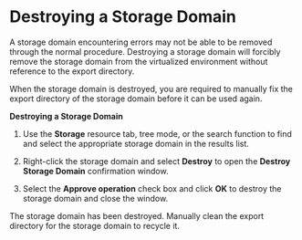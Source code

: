 # Destroying a Storage Domain

A storage domain encountering errors may not be able to be removed through the normal procedure. Destroying a storage domain will forcibly remove the storage domain from the virtualized environment without reference to the export directory.

When the storage domain is destroyed, you are required to manually fix the export directory of the storage domain before it can be used again.

**Destroying a Storage Domain**

1. Use the **Storage** resource tab, tree mode, or the search function to find and select the appropriate storage domain in the results list.

2. Right-click the storage domain and select **Destroy** to open the **Destroy Storage Domain** confirmation window.

3. Select the **Approve operation** check box and click **OK** to destroy the storage domain and close the window.

The storage domain has been destroyed. Manually clean the export directory for the storage domain to recycle it.
